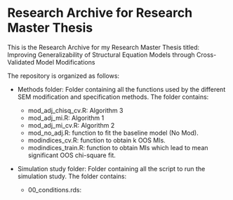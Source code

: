 # Research Archive for Research Master Thesis

This is the Research Archive for my Research Master Thesis titled:
Improving Generalizability of Structural Equation Models through Cross-Validated Model Modifications

The repository is organized as follows:
  - Methods folder: Folder containing all the functions used by the different SEM modification and specification methods.
    The folder contains:
      - mod_adj_chisq_cv.R: Algorithm 3
      - mod_adj_mi.R: Algorithm 1
      - mod_adj_mi_cv.R: Algorithm 2
      - mod_no_adj.R: function to fit the baseline model (No Mod).
      - modindices_cv.R: function to obtain k OOS MIs.
      - modindices_train.R: function to obtain MIs which lead to mean significant OOS chi-square fit.
      
  - Simulation study folder: Folder containing all the script to run the simulation study.
    The folder contains:
      - 00_conditions.rds: 
